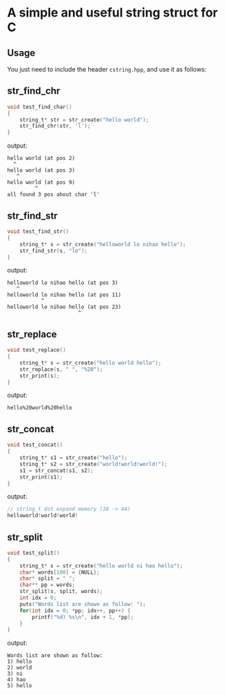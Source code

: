 # A simple and useful string struct for C

## Usage

You just need to include the header `cstring.hpp`, and use it as follows:

## str_find_chr

```c
void test_find_char()
{
    string_t* str = str_create("hello world");
    str_find_chr(str, 'l');    
}
```

output:

```
hello world (at pos 2)
  ^
hello world (at pos 3)
   ^
hello world (at pos 9)
         ^
all found 3 pos about char 'l'
```

## str_find_str

```c
void test_find_str()
{
    string_t* s = str_create("helloworld lo nihao hello");
    str_find_str(s, "lo");
}
```

output:

```
helloworld lo nihao hello (at pos 3)
   ^
helloworld lo nihao hello (at pos 11)
           ^
helloworld lo nihao hello (at pos 23)
                       ^
```

## str_replace

```c
void test_replace()
{
    string_t* s = str_create("hello world hello");
    str_replace(s, " ", "%20");
    str_print(s);
}
```

output: 

```
hello%20world%20hello
```

## str_concat

```c
void test_concat()
{
    string_t* s1 = str_create("hello");
    string_t* s2 = str_create("world!world!world!");
    s1 = str_concat(s1, s2);
    str_print(s1); 
}
```
output:

```c
// string_t dst expand memory (18 -> 44)
helloworld!world!world!
```

## str_split

```c
void test_split()
{
    string_t* s = str_create("hello world ni hao hello");
    char* words[100] = {NULL};
    char* split = " ";
    char** pp = words;
    str_split(s, split, words);
    int idx = 0;
    puts("Words list are shown as follow: ");
    for(int idx = 0; *pp; idx++, pp++) {
        printf("%d) %s\n", idx + 1, *pp);
    }
}
```

output:
```
Words list are shown as follow:
1) hello
2) world
3) ni
4) hao
5) hello
```
